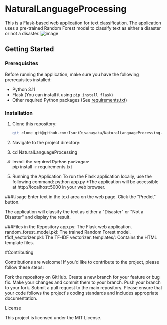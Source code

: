 # NaturalLanguageProcessing
This is a Flask-based web application for text classification. The application uses a pre-trained Random Forest model to classify text as either a disaster or not a disaster.
![image](https://github.com/IsuriDisanayaka/NaturalLanguageProcessing/assets/73772718/0a446bed-2074-4a33-9a30-9e0a12e3ab81)

## Getting Started

### Prerequisites

Before running the application, make sure you have the following prerequisites installed:

- Python 3.11
- Flask (You can install it using `pip install flask`)
- Other required Python packages (See [requirements.txt](requirements.txt))

### Installation

1. Clone this repository:

   ```bash
   git clone git@github.com:IsuriDisanayaka/NaturalLanguageProcessing.git
2. Navigate to the project directory:

3. cd NaturalLanguageProcessing
    
4. Install the required Python packages:  
  pip install -r requirements.txt

5. Running the Application
To run the Flask application locally, use the following command:
   python app.py
*The application will be accessible at http://localhost:5000 in your web browser.

###Usage
Enter text in the text area on the web page.
Click the "Predict" button.

The application will classify the text as either a "Disaster" or "Not a Disaster" and display the result.

###Files in the Repository
app.py: The Flask web application.
random_forest_model.pkl: The trained Random Forest model.
tfidf_vectorizer.pkl: The TF-IDF vectorizer.
templates/: Contains the HTML template files.

#Contributing

Contributions are welcome! If you'd like to contribute to the project, please follow these steps:

Fork the repository on GitHub.
Create a new branch for your feature or bug fix.
Make your changes and commit them to your branch.
Push your branch to your fork.
Submit a pull request to the main repository.
Please ensure that your code follows the project's coding standards and includes appropriate documentation.

License


This project is licensed under the MIT License.




